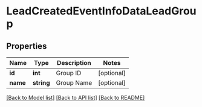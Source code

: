 # LeadCreatedEventInfoDataLeadGroup

## Properties
Name | Type | Description | Notes
------------ | ------------- | ------------- | -------------
**id** | **int** | Group ID | [optional] 
**name** | **string** | Group Name | [optional] 

[[Back to Model list]](../../README.md#documentation-for-models) [[Back to API list]](../../README.md#documentation-for-api-endpoints) [[Back to README]](../../README.md)

